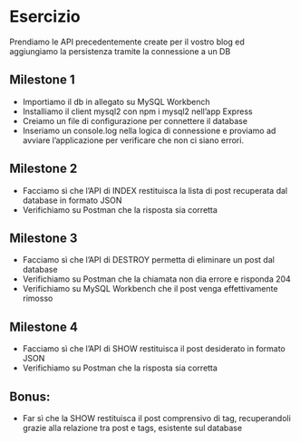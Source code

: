 # Esercizio
Prendiamo le API precedentemente create per il vostro blog ed aggiungiamo la persistenza tramite la connessione a un DB

## Milestone 1

- Importiamo il db in allegato su MySQL Workbench
- Installiamo il client mysql2 con npm i mysql2 nell’app Express
- Creiamo un file di configurazione per connettere il database
- Inseriamo un console.log nella logica di connessione e proviamo ad avviare l’applicazione per verificare che non ci siano errori.

## Milestone 2

- Facciamo sì che l’API di INDEX restituisca la lista di post recuperata dal database in formato JSON
- Verifichiamo su Postman che la risposta sia corretta

## Milestone 3 

- Facciamo sì che l’API di DESTROY permetta di eliminare un post dal database
- Verifichiamo su Postman che la chiamata non dia errore e risponda 204
- Verifichiamo su MySQL Workbench che il post venga effettivamente rimosso

## Milestone 4

- Facciamo sì che l’API di SHOW restituisca il post desiderato in formato JSON
- Verifichiamo su Postman che la risposta sia corretta

## Bonus:

- Far sì che la SHOW restituisca il post comprensivo di tag, recuperandoli grazie alla relazione tra post e tags, esistente sul database